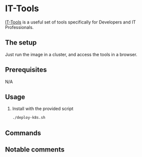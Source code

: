 # IT-Tools

[IT-Tools](https://github.com/CorentinTh/it-tools) is a useful set of tools specifically for Developers and IT Professionals.

## The setup

Just run the image in a cluster, and access the tools in a browser.

## Prerequisites

N/A

## Usage

1. Install with the provided script

    ```bash
    ./deploy-k8s.sh
    ```

## Commands

## Notable comments
